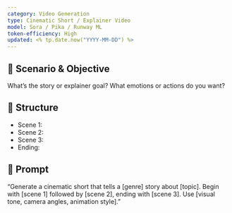 ```yaml
---
category: Video Generation
type: Cinematic Short / Explainer Video
model: Sora / Pika / Runway ML
token-efficiency: High
updated: <% tp.date.now("YYYY-MM-DD") %>
---
```


## 🎥 Scenario & Objective
What’s the story or explainer goal? What emotions or actions do you want?

## 🧠 Structure
- Scene 1: 
- Scene 2: 
- Scene 3: 
- Ending: 

## 💬 Prompt
“Generate a cinematic short that tells a [genre] story about [topic]. Begin with [scene 1] followed by [scene 2], ending with [scene 3]. Use [visual tone, camera angles, animation style].”
